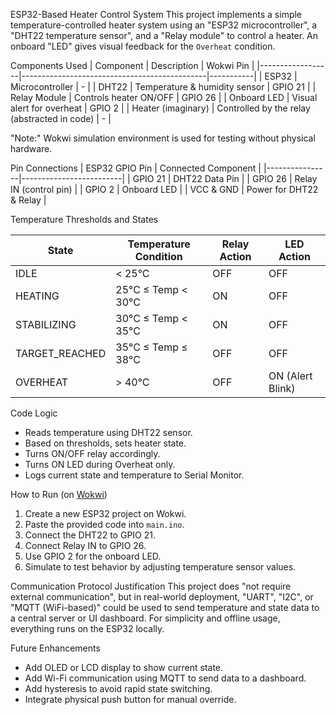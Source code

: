 ESP32-Based Heater Control System
This project implements a simple temperature-controlled heater system using an "ESP32 microcontroller", a "DHT22 temperature sensor", and a "Relay module" to control a heater. An onboard "LED" gives visual feedback for the `Overheat` condition.

Components Used
| Component        | Description                                  | Wokwi Pin |
|------------------|----------------------------------------------|-----------|
| ESP32            | Microcontroller                              | -         |
| DHT22            | Temperature & humidity sensor                | GPIO 21   |
| Relay Module     | Controls heater ON/OFF                       | GPIO 26   |
| Onboard LED      | Visual alert for overheat                   | GPIO 2    |
| Heater (imaginary) | Controlled by the relay (abstracted in code) | -         |

"Note:" Wokwi simulation environment is used for testing without physical hardware.

 Pin Connections
| ESP32 GPIO Pin | Connected Component     |
|----------------|-------------------------|
| GPIO 21        | DHT22 Data Pin          |
| GPIO 26        | Relay IN (control pin)  |
| GPIO 2         | Onboard LED             |
| VCC & GND      | Power for DHT22 & Relay |

 Temperature Thresholds and States

| State            | Temperature Condition         | Relay Action     | LED Action        |
|------------------|-------------------------------|------------------|-------------------|
| IDLE             | < 25°C                         | OFF              | OFF               |
| HEATING          | 25°C ≤ Temp < 30°C             | ON               | OFF               |
| STABILIZING      | 30°C ≤ Temp < 35°C             | ON               | OFF               |
| TARGET_REACHED   | 35°C ≤ Temp ≤ 38°C             | OFF              | OFF               |
| OVERHEAT         | > 40°C                         | OFF              | ON (Alert Blink)  |

Code Logic
- Reads temperature using DHT22 sensor.
- Based on thresholds, sets heater state.
- Turns ON/OFF relay accordingly.
- Turns ON LED during Overheat only.
- Logs current state and temperature to Serial Monitor.

How to Run (on [Wokwi](https://wokwi.com))
1. Create a new ESP32 project on Wokwi.
2. Paste the provided code into `main.ino`.
3. Connect the DHT22 to GPIO 21.
4. Connect Relay IN to GPIO 26.
5. Use GPIO 2 for the onboard LED.
6. Simulate to test behavior by adjusting temperature sensor values.

Communication Protocol Justification
This project does "not require external communication", but in real-world deployment, "UART", "I2C", or "MQTT (WiFi-based)" could be used to send temperature and state data to a central server or UI dashboard. For simplicity and offline usage, everything runs on the ESP32 locally.

Future Enhancements
- Add OLED or LCD display to show current state.
- Add Wi-Fi communication using MQTT to send data to a dashboard.
- Add hysteresis to avoid rapid state switching.
- Integrate physical push button for manual override.
